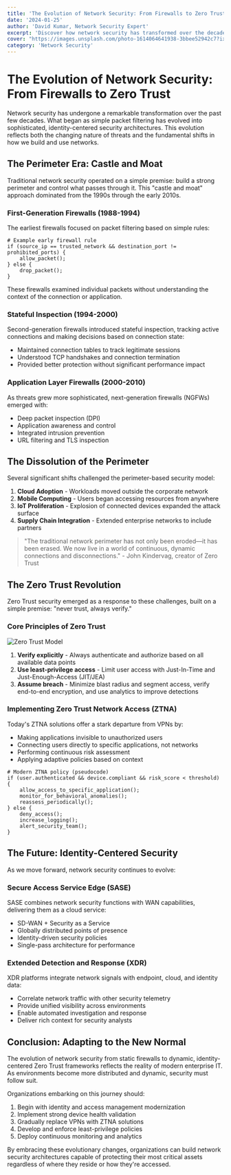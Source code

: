 ```yaml
---
title: 'The Evolution of Network Security: From Firewalls to Zero Trust'
date: '2024-01-25'
author: 'David Kumar, Network Security Expert'
excerpt: 'Discover how network security has transformed over the decades, and why traditional perimeter-based approaches are giving way to Zero Trust architectures.'
cover: "https://images.unsplash.com/photo-1614064641938-3bbee52942c7?ixlib=rb-4.0.3&auto=format&fit=crop&w=1200&h=800&q=80"
category: 'Network Security'
---
```


# The Evolution of Network Security: From Firewalls to Zero Trust

Network security has undergone a remarkable transformation over the past few decades. What began as simple packet filtering has evolved into sophisticated, identity-centered security architectures. This evolution reflects both the changing nature of threats and the fundamental shifts in how we build and use networks.

## The Perimeter Era: Castle and Moat

Traditional network security operated on a simple premise: build a strong perimeter and control what passes through it. This "castle and moat" approach dominated from the 1990s through the early 2010s.

### First-Generation Firewalls (1988-1994)

The earliest firewalls focused on packet filtering based on simple rules:

```
# Example early firewall rule
if (source_ip == trusted_network && destination_port != prohibited_ports) {
    allow_packet();
} else {
    drop_packet();
}
```

These firewalls examined individual packets without understanding the context of the connection or application.

### Stateful Inspection (1994-2000)

Second-generation firewalls introduced stateful inspection, tracking active connections and making decisions based on connection state:

- Maintained connection tables to track legitimate sessions
- Understood TCP handshakes and connection termination
- Provided better protection without significant performance impact

### Application Layer Firewalls (2000-2010)

As threats grew more sophisticated, next-generation firewalls (NGFWs) emerged with:

- Deep packet inspection (DPI)
- Application awareness and control
- Integrated intrusion prevention
- URL filtering and TLS inspection

## The Dissolution of the Perimeter

Several significant shifts challenged the perimeter-based security model:

1. **Cloud Adoption** - Workloads moved outside the corporate network
2. **Mobile Computing** - Users began accessing resources from anywhere
3. **IoT Proliferation** - Explosion of connected devices expanded the attack surface
4. **Supply Chain Integration** - Extended enterprise networks to include partners

> "The traditional network perimeter has not only been eroded—it has been erased. We now live in a world of continuous, dynamic connections and disconnections." - John Kindervag, creator of Zero Trust

## The Zero Trust Revolution

Zero Trust security emerged as a response to these challenges, built on a simple premise: "never trust, always verify."

### Core Principles of Zero Trust

![Zero Trust Model](https://cdn-images-1.medium.com/max/1200/1*FtQprfZ9sRxZ3uvUWT0d4A.png)

1. **Verify explicitly** - Always authenticate and authorize based on all available data points
2. **Use least-privilege access** - Limit user access with Just-In-Time and Just-Enough-Access (JIT/JEA)
3. **Assume breach** - Minimize blast radius and segment access, verify end-to-end encryption, and use analytics to improve detections

### Implementing Zero Trust Network Access (ZTNA)

Today's ZTNA solutions offer a stark departure from VPNs by:

- Making applications invisible to unauthorized users
- Connecting users directly to specific applications, not networks
- Performing continuous risk assessment
- Applying adaptive policies based on context

```
# Modern ZTNA policy (pseudocode)
if (user.authenticated && device.compliant && risk_score < threshold) {
    allow_access_to_specific_application();
    monitor_for_behavioral_anomalies();
    reassess_periodically();
} else {
    deny_access();
    increase_logging();
    alert_security_team();
}
```

## The Future: Identity-Centered Security

As we move forward, network security continues to evolve:

### Secure Access Service Edge (SASE)

SASE combines network security functions with WAN capabilities, delivering them as a cloud service:

- SD-WAN + Security as a Service
- Globally distributed points of presence
- Identity-driven security policies
- Single-pass architecture for performance

### Extended Detection and Response (XDR)

XDR platforms integrate network signals with endpoint, cloud, and identity data:

- Correlate network traffic with other security telemetry
- Provide unified visibility across environments
- Enable automated investigation and response
- Deliver rich context for security analysts

## Conclusion: Adapting to the New Normal

The evolution of network security from static firewalls to dynamic, identity-centered Zero Trust frameworks reflects the reality of modern enterprise IT. As environments become more distributed and dynamic, security must follow suit.

Organizations embarking on this journey should:

1. Begin with identity and access management modernization
2. Implement strong device health validation
3. Gradually replace VPNs with ZTNA solutions
4. Develop and enforce least-privilege policies
5. Deploy continuous monitoring and analytics

By embracing these evolutionary changes, organizations can build network security architectures capable of protecting their most critical assets regardless of where they reside or how they're accessed. 
